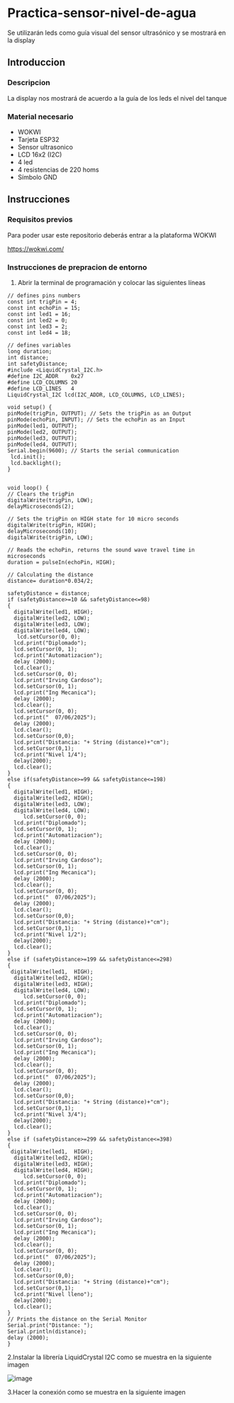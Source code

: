 # Practica-sensor-nivel-de-agua
Se utilizarán leds como guía visual del sensor ultrasónico y se mostrará en la display

## Introduccion

### Descripcion 

La display nos mostrará de acuerdo a la guía de los leds el nivel del tanque 

### Material necesario

- WOKWI
- Tarjeta ESP32
- Sensor ultrasonico
- LCD 16x2 (I2C)
- 4 led
- 4 resistencias de 220 homs
- Símbolo GND

## Instrucciones

### Requisitos previos 

Para poder usar este repositorio deberás entrar a la plataforma WOKWI

https://wokwi.com/

### Instrucciones de prepracion de entorno

1. Abrir la terminal de programación y colocar las siguientes líneas

```
// defines pins numbers
const int trigPin = 4;
const int echoPin = 15;
const int led1 = 16;
const int led2 = 0;
const int led3 = 2;
const int led4 = 18;

// defines variables
long duration;
int distance;
int safetyDistance;
#include <LiquidCrystal_I2C.h>
#define I2C_ADDR    0x27
#define LCD_COLUMNS 20
#define LCD_LINES   4
LiquidCrystal_I2C lcd(I2C_ADDR, LCD_COLUMNS, LCD_LINES);

void setup() {
pinMode(trigPin, OUTPUT); // Sets the trigPin as an Output
pinMode(echoPin, INPUT); // Sets the echoPin as an Input
pinMode(led1, OUTPUT);
pinMode(led2, OUTPUT);
pinMode(led3, OUTPUT);
pinMode(led4, OUTPUT);
Serial.begin(9600); // Starts the serial communication
 lcd.init();
 lcd.backlight();
}


void loop() {
// Clears the trigPin
digitalWrite(trigPin, LOW);
delayMicroseconds(2);

// Sets the trigPin on HIGH state for 10 micro seconds
digitalWrite(trigPin, HIGH);
delayMicroseconds(10);
digitalWrite(trigPin, LOW);

// Reads the echoPin, returns the sound wave travel time in microseconds
duration = pulseIn(echoPin, HIGH);

// Calculating the distance
distance= duration*0.034/2;

safetyDistance = distance;
if (safetyDistance>=10 && safetyDistance<=98)
{
  digitalWrite(led1, HIGH);
  digitalWrite(led2, LOW);
  digitalWrite(led3, LOW);
  digitalWrite(led4, LOW);
   lcd.setCursor(0, 0);
  lcd.print("Diplomado");
  lcd.setCursor(0, 1);
  lcd.print("Automatizacion");
  delay (2000);
  lcd.clear();
  lcd.setCursor(0, 0);
  lcd.print("Irving Cardoso");
  lcd.setCursor(0, 1);
  lcd.print("Ing Mecanica");
  delay (2000);
  lcd.clear();
  lcd.setCursor(0, 0);
  lcd.print("  07/06/2025");
  delay (2000);
  lcd.clear();
  lcd.setCursor(0,0);
  lcd.print("Distancia: "+ String (distance)+"cm");
  lcd.setCursor(0,1);
  lcd.print("Nivel 1/4");
  delay(2000);          
  lcd.clear();
}
else if(safetyDistance>=99 && safetyDistance<=198) 
{
  digitalWrite(led1, HIGH);
  digitalWrite(led2, HIGH);
  digitalWrite(led3, LOW);
  digitalWrite(led4, LOW);
     lcd.setCursor(0, 0);
  lcd.print("Diplomado");
  lcd.setCursor(0, 1);
  lcd.print("Automatizacion");
  delay (2000);
  lcd.clear();
  lcd.setCursor(0, 0);
  lcd.print("Irving Cardoso");
  lcd.setCursor(0, 1);
  lcd.print("Ing Mecanica");
  delay (2000);
  lcd.clear();
  lcd.setCursor(0, 0);
  lcd.print("  07/06/2025");
  delay (2000);
  lcd.clear();
  lcd.setCursor(0,0);
  lcd.print("Distancia: "+ String (distance)+"cm");
  lcd.setCursor(0,1);
  lcd.print("Nivel 1/2");
  delay(2000);          
  lcd.clear();
}
else if (safetyDistance>=199 && safetyDistance<=298) 
{
 digitalWrite(led1,  HIGH);
  digitalWrite(led2, HIGH);
  digitalWrite(led3, HIGH);
  digitalWrite(led4, LOW);
     lcd.setCursor(0, 0);
  lcd.print("Diplomado");
  lcd.setCursor(0, 1);
  lcd.print("Automatizacion");
  delay (2000);
  lcd.clear();
  lcd.setCursor(0, 0);
  lcd.print("Irving Cardoso");
  lcd.setCursor(0, 1);
  lcd.print("Ing Mecanica");
  delay (2000);
  lcd.clear();
  lcd.setCursor(0, 0);
  lcd.print("  07/06/2025");
  delay (2000);
  lcd.clear();
  lcd.setCursor(0,0);
  lcd.print("Distancia: "+ String (distance)+"cm");
  lcd.setCursor(0,1);
  lcd.print("Nivel 3/4");
  delay(2000);          
  lcd.clear();
}
else if (safetyDistance>=299 && safetyDistance<=398) 
{
 digitalWrite(led1,  HIGH);
  digitalWrite(led2, HIGH);
  digitalWrite(led3, HIGH);
  digitalWrite(led4, HIGH);
     lcd.setCursor(0, 0);
  lcd.print("Diplomado");
  lcd.setCursor(0, 1);
  lcd.print("Automatizacion");
  delay (2000);
  lcd.clear();
  lcd.setCursor(0, 0);
  lcd.print("Irving Cardoso");
  lcd.setCursor(0, 1);
  lcd.print("Ing Mecanica");
  delay (2000);
  lcd.clear();
  lcd.setCursor(0, 0);
  lcd.print("  07/06/2025");
  delay (2000);
  lcd.clear();
  lcd.setCursor(0,0);
  lcd.print("Distancia: "+ String (distance)+"cm");
  lcd.setCursor(0,1);
  lcd.print("Nivel lleno");
  delay(2000);          
  lcd.clear();
}
// Prints the distance on the Serial Monitor
Serial.print("Distance: ");
Serial.println(distance);
delay (2000);
}
```
2.Instalar la librería LiquidCrystal I2C como se muestra en la siguiente imagen

![image](https://github.com/user-attachments/assets/cd10587a-3148-4899-b414-56133ed7e439)


3.Hacer la conexión como se muestra en la siguiente imagen


